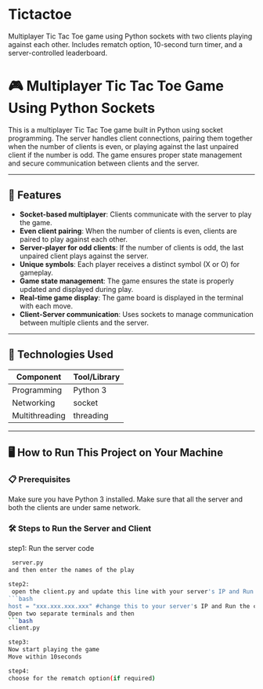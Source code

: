 # Tictactoe
Multiplayer Tic Tac Toe game using Python sockets with two clients playing against each other. Includes rematch option, 10-second turn timer, and a server-controlled leaderboard.



# 🎮 Multiplayer Tic Tac Toe Game Using Python Sockets

This is a multiplayer Tic Tac Toe game built in Python using socket programming. The server handles client connections, pairing them together when the number of clients is even, or playing against the last unpaired client if the number is odd. The game ensures proper state management and secure communication between clients and the server.

---

## 🚀 Features

- **Socket-based multiplayer**: Clients communicate with the server to play the game.
- **Even client pairing**: When the number of clients is even, clients are paired to play against each other.
- **Server-player for odd clients**: If the number of clients is odd, the last unpaired client plays against the server.
- **Unique symbols**: Each player receives a distinct symbol (X or O) for gameplay.
- **Game state management**: The game ensures the state is properly updated and displayed during play.
- **Real-time game display**: The game board is displayed in the terminal with each move.
- **Client-Server communication**: Uses sockets to manage communication between multiple clients and the server.

---

## 🧠 Technologies Used

| Component         | Tool/Library                   |
|-------------------|---------------------------------|
| Programming       | Python 3                        |
| Networking        | socket                          |
| Multithreading    | threading                       |

---

## 🖥️ How to Run This Project on Your Machine

### 📋 Prerequisites

Make sure you have Python 3 installed.
Make sure that all the server and both the clients are under same network.

### 🛠️ Steps to Run the Server and Client

step1:
Run the server code
```bash
 server.py
and then enter the names of the play

step2:
 open the client.py and update this line with your server's IP and Run the client
```bash
host = "xxx.xxx.xxx.xxx" #change this to your server's IP and Run the client
Open two separate terminals and then
```bash
client.py

step3:
Now start playing the game 
Move within 10seconds

step4:
choose for the rematch option(if required)







